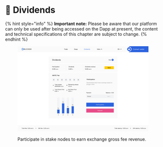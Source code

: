 # 🎉 Dividends

{% hint style="info" %}
**Important note:** Please be aware that our platform can only be used after being accessed on the Dapp at present, the content and technical specifications of this chapter are subject to change.
{% endhint %}

<figure><img src="../.gitbook/assets/Trade-5.png" alt=""><figcaption><p>      Participate in stake nodes to earn exchange gross fee revenue. </p></figcaption></figure>
